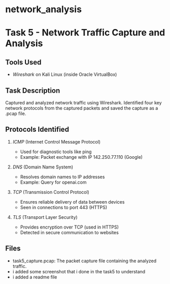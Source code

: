 # network_analysis
# Task 5 - Network Traffic Capture and Analysis

## Tools Used
- *Wireshark* on Kali Linux (inside Oracle VirtualBox)

## Task Description
Captured and analyzed network traffic using Wireshark. Identified four key network protocols from the captured packets and saved the capture as a .pcap file.

## Protocols Identified

1. *ICMP* (Internet Control Message Protocol)
   - Used for diagnostic tools like ping
   - Example: Packet exchange with IP 142.250.77.110 (Google)

2. *DNS* (Domain Name System)
   - Resolves domain names to IP addresses
   - Example: Query for openai.com

3. *TCP* (Transmission Control Protocol)
   - Ensures reliable delivery of data between devices
   - Seen in connections to port 443 (HTTPS)

4. *TLS* (Transport Layer Security)
   - Provides encryption over TCP (used in HTTPS)
   - Detected in secure communication to websites

## Files
- task5_capture.pcap: The packet capture file containing the analyzed traffic.
- i added some screenshot that i done in the task5 to understand
- i added a readme file 
